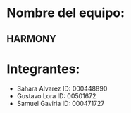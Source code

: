 # Nombre del equipo:
  ##  HARMONY
# Integrantes:
  - Sahara Alvarez
    ID: 000448890
  - Gustavo Lora
    ID: 00501672
  - Samuel Gaviria
    ID: 000471727
